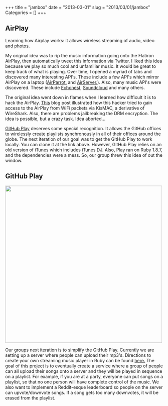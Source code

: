 +++
title = "jambox"
date = "2013-03-01"
slug = "2013/03/01/jambox"
Categories = []
+++

<h2>AirPlay</h2>

<p>Learning how Airplay works: it allows wireless streaming of audio, video and photos. </p> 

<p> My original idea was to rip the music information going onto the Flatiron AirPlay, then automatically tweet this information via Twitter.  I liked this idea because we play so much cool and unfamiliar music.  It would be great to keep track of what is playing.  Over time, I opened a myriad of tabs and discovered many interesting API's.  These include a few API's which mirror AirPlay on a laptop (<a href="http://airparrot.com/">AirParrot.</a> and <a href="http://www.airserverapp.com/">AirServer.</a>).  Also, many music API's were discovered.  These include <a href="http://echonest.com/">Echonest</a>, <a href="http://developers.soundcloud.com/">Soundcloud</a> and many others. </p>

<p> The original idea went down in flames when I learned how difficult it is to hack the AirPlay.  <a href="http://www.aorensoftware.com/blog/2011/08/20/exploring-airplay-mirroring-internals/">This</a> blog post illustrated how this hacker tried to gain access to the AirPlay from WiFi packets via KisMAC, a derivative of WireShark.  Also, there are problems jailbreaking the DRM encryption.  The idea is possible, but a crazy task.  Idea aborted...</p>

<p><a href="https://github.com/play/play/tree/master/app/api ">GitHub Play</a> deserves some special recognition.  It allows the GitHub offices to wirelessly create playlists synchronously in all of their offices around the globe.  The next iteration of our goal was to get the GitHub Play to work locally.  You can clone it at the link above.  However, GitHub Play relies on an old version of iTunes which includes iTunes DJ.  Also, Play ran on Ruby 1.8.7, and the dependencies were a mess.  So, our group threw this idea of out the window.  </p>

<h2> GitHub Play </h2>
<p><img src = "/images/play.png" height = "500" width = "500"></p>

<p>Our groups next iteration is to simplify the GitHub Play.  Currently we are setting up a server where people can upload their mp3's.  Directions to create your own streaming music player in Ruby can be found <a href="http://net.tutsplus.com/tutorials/create-a-simple-music-streaming-app-with-ruby-on-rails/ ">here.</a>  The goal of this project is to eventually create a service where a group of people can all upload their songs onto a server and they will be played in sequence on a playlist.  For example, if you are at a party, everyone can put songs on a playlist, so that no one person will have complete control of the music.  We also want to implement a Reddit-esque leaderboard so people on the server can upvote/downvote songs.  If a song gets too many downvotes, it will be erased from the playlist.  </p>

